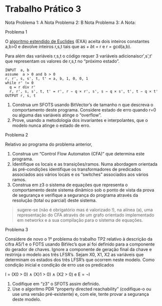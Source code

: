 # Trabalho Prático 3

Nota Problema 1: A
Nota Problema 2: B
Nota Problema 3: A
Nota: 

Problema 1

O [algoritmo estendido de Euclides](https://en.wikipedia.org/wiki/Extended_Euclidean_algorithm) (EXA) aceita dois inteiros constantes a,b>0 e 
devolve inteiros r,s,t tais que a*s + b*t = r e r = gcd(a,b). 

Para além das variáveis r,s,t o código requer 3 variáveis adicionaiscr',s',t' que
representam os valores de r,s,t no “próximo estado”.
    
    INPUT  a, b
    assume  a > 0 and b > 0
    r, r', s, s', t, t' = a, b, 1, 0, 0, 1
    while r' != 0
      q = r div r'
      r, r', s, s', t, t' = r', r − q × r', s', s − q × s', t', t − q × t' 
    OUTPUT r, s, t
    


1. Construa um SFOTS usando BitVector’s de tamanho n que descreva o
comportamento deste programa.  Considere estado de erro quando r=0 ou
alguma das variáveis atinge o “overflow”.
3. Prove, usando a metodologia dos invariantes e interpolantes, que o modelo nunca
atinge o estado de erro.

Problema 2

Relativo ao programa do problema anterior,

1. Construa um “Control Flow Automaton (CFA)” que determina este programa.
2. Identifique os locais e as transições/ramos.  Numa abordagem orientada às
pré-condições  identifique os transformadores de predicados associados aos vários
 locais e os “switches” associados aos vários ramos. 
4. Construa em z3 o sistema de equações que representa o comportamento deste
sistema dinâmico sob o ponto de vista da prova de segurança e verifique a
segurança do programa através da resolução (total ou parcial) deste sistema.
> sugere-se (não é obrigatório mas é valorizado !), na alínea (a), uma representação do
CFA através de  um grafo orientado  implementado  em networkx  e a sua compilação
para o sistema de equações.
    
Problema 3

Considere de novo o 1º problema do trabalho TP2  relativo à descrição da cifra A5/1 e o
FOTS usando BitVec’s que aí foi definido para a componente do gerador de chaves. Ignore
a componente de geração final da chave e restrinja o modelo aos três LFSR’s. 
Sejam X0, X1, X2 as variáveis que determinam os estados dos três LFSR’s que ocorrem
neste modelo. Como condição inicial e condição de erro use os predicados

I = (X0 > 0) ∧ (X}1 > 0) ∧ (X2 > 0) e E = ¬I 

1. Codifique em “z3”  o SFOTS assim definido.
2. Use o algoritmo PDR “property directed reachability” (codifique-o ou use uma
versão pré-existente) e, com ele, tente provar a segurança deste modelo.
